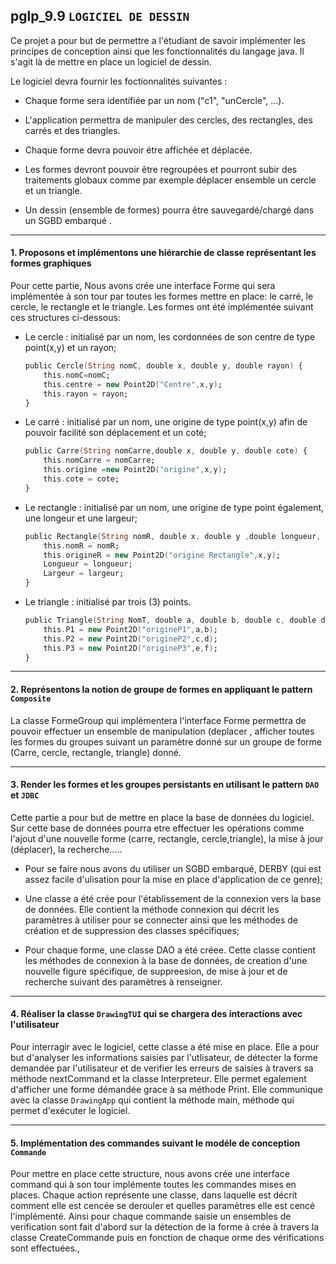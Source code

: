 ## pglp_9.9 `LOGICIEL DE DESSIN`
Ce projet a pour but de permettre a l'&eacute;tudiant de savoir impl&eacute;menter les principes de conception ainsi que les fonctionnalit&eacute;s du langage java. Il s'agit là de mettre en place un logiciel de dessin.

Le logiciel devra fournir les foctionnalit&eacute;s suivantes :

* Chaque forme sera identifi&eacute;e par un nom ("c1", "unCercle", ...).  


* L'application permettra de manipuler des cercles, des rectangles, des carr&eacute;s et des triangles.  


* Chaque forme devra pouvoir &eacute;tre affich&eacute;e et d&eacute;plac&eacute;e.  


* Les formes devront pouvoir &ecirc;tre regroup&eacute;es et pourront subir des traitements globaux comme par exemple d&eacute;placer ensemble un cercle et un triangle.  


* Un dessin (ensemble de formes) pourra &ecirc;tre sauvegard&eacute;/charg&eacute; dans un SGBD embarqu&eacute; .  




<hr>

#### 1. Proposons et impl&eacute;mentons une hi&eacute;rarchie de classe repr&eacute;sentant les formes graphiques  
Pour cette partie, Nous avons cr&eacute;e une interface Forme qui sera impl&eacute;mentée à son tour par toutes les formes  mettre en place: le carr&eacute;, le cercle, le rectangle et le triangle. Les formes ont été implémentée suivant ces structures ci-dessous:  

* Le cercle : initialisé par un nom, les cordonnées de son centre de type point(x,y) et un rayon;  
    
    
    ```a
    public Cercle(String nomC, double x, double y, double rayon) {
		this.nomC=nomC;
		this.centre = new Point2D("Centre",x,y);
		this.rayon = rayon;
	}
	```
  

* Le carré : initialisé par un nom, une origine de type point(x,y) afin de pouvoir facilité son déplacement et un coté; 

    ```a
    public Carre(String nomCarre,double x, double y, double cote) {
		this.nomCarre = nomCarre;
		this.origine =new Point2D("origine",x,y);
		this.cote = cote;
	}
	```
  

* Le rectangle : initialisé par un nom, une origine de type point également, une longeur et une largeur;
    
    
    ```a
    public Rectangle(String nomR, double x, double y ,double longueur, double largeur) {
		this.nomR = nomR;
		this.origineR = new Point2D("origine Rectangle",x,y);
		Longueur = longueur;
		Largeur = largeur;
	} 
	``` 
 

* Le triangle : initialisé par trois (3) points. 
	
	
    ```a
    public Triangle(String NomT, double a, double b, double c, double d, double e, double f) {
		this.P1 = new Point2D("origineP1",a,b);
		this.P2 = new Point2D("origineP2",c,d);
		this.P3 = new Point2D("origineP3",e,f);
	}
	 ```
  


<hr>

#### 2. Repr&eacute;sentons la notion de groupe de formes en appliquant le pattern `Composite`
La classe FormeGroup qui impl&eacute;mentera l'interface Forme permettra de pouvoir effectuer un ensemble de manipulation (deplacer , afficher toutes les formes du groupes suivant un param&egrave;tre donn&eacute; sur un groupe de forme (Carre, cercle, rectangle, triangle) donn&eacute;.   


<hr>

#### 3. Render les formes et les groupes persistants en utilisant le pattern `DAO` et `JDBC`
Cette partie a pour but de mettre en place la base de donn&eacute;es du logiciel. Sur cette base de donn&eacute;es pourra etre effectuer les op&eacute;rations comme l'ajout d'une nouvelle forme (carre, rectangle, cercle,triangle), la mise &agrave; jour (d&eacute;placer), la recherche.....

* Pour se faire nous avons du utiliser un SGBD embarqu&eacute;, DERBY (qui est assez facile d'ulisation pour la mise  en place d'application de ce genre);  


* Une classe a &eacute;t&eacute; cr&eacute;e pour l'&eacute;tablissement de la connexion vers la base de donn&eacute;es. Elle contient la m&eacute;thode connexion qui d&eacute;crit les param&egrave;tres &agrave; utiliser pour se connecter ainsi que les m&eacute;thodes de cr&eacute;ation et de suppression des classes sp&eacute;cifiques;   


* Pour chaque forme, une classe DAO a été cr&eacute;ee. Cette classe contient les m&eacute;thodes de connexion &agrave; la base de donn&eacute;es, de creation d'une nouvelle figure sp&eacute;cifique, de suppreesion, de mise &agrave; jour et de recherche suivant des param&egrave;tres  &agrave; renseigner.  


<hr>

#### 4. R&eacute;aliser la classe `DrawingTUI` qui se chargera des interactions avec l'utilisateur

Pour interragir avec le logiciel, cette classe a &eacute;t&eacute; mise en place. Elle a pour but d'analyser les informations saisies par l'utlisateur, de d&eacute;tecter la forme demand&eacute;e par l'utilisateur et de verifier les erreurs de saisies &agrave; travers sa m&eacute;thode nextCommand et la classe Interpreteur. Elle permet egalement d'afficher une forme d&eacute;mand&eacute;e grace &agrave; sa m&eacute;thode Print.
Elle communique avec la classe `DrawingApp` qui contient la m&eacute;thode main, m&eacute;thode qui permet d'ex&eacute;cuter le logiciel.

<hr>

#### 5. Impl&eacute;mentation des commandes suivant le mod&eacute;le de conception `Commande`
Pour mettre en place cette structure, nous avons cr&eacute;e une interface command qui &agrave; son tour impl&eacute;mente toutes les commandes mises en places. Chaque action repr&eacute;sente une classe, dans laquelle est d&eacute;crit comment elle est cenc&eacute;e se derouler et quelles param&egrave;tres elle est cenc&eacute; l'impl&eacute;ment&eacute;.
Ainsi pour chaque commande saisie un ensembles de verification sont fait d'abord sur la d&eacute;tection de la forme &agrave; cr&eacute;e &agrave; travers la classe CreateCommande puis en fonction de chaque orme des v&eacute;rifications sont effectu&eacute;es.,







